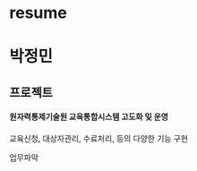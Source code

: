 # resume


<h1>박정민</h1>

<h2>프로젝트</h2>
<h4>원자력통제기술원 교육통합시스템 고도화 및 운영</h4>
<p>교육신청, 대상자관리, 수료처리, 등의 다양한 기능 구현</p>
<p>업무파악</p>
